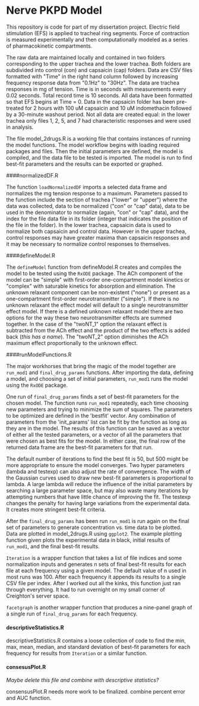# Nerve PKPD Model

This repository is code for part of my dissertation project.  Electric field stimulation (EFS) is applied to tracheal ring segments. Force of contraction is measured experimentally and then computationally modeled as a series of pharmacokinetic compartments.

The raw data are maintained locally and contained in two folders corresponding to the upper trachea and the lower trachea. Both folders are subdivided into control (con) and capsaicin (cap) folders.  Data are CSV files formatted with "Time" in the right hand column followed by increasing frequency response data from "0.1Hz" to "30Hz". The data are trachea responses in mg of tension. Time is in seconds with measurements every 0.02 seconds.  Total record time is 10 seconds.  All data have been formatted so that EFS begins at Time = 0. Data in the capsaicin folder has been pre-treated for 2 hours with 100 uM capsaicin and 10 uM indomethacin followed by a 30-minute washout period.  Not all data are created equal: in the lower trachea only files 1, 2, 5, and 7 had characteristic responses and were used in analysis.

The file model_2drugs.R is a working file that contains instances of running the model functions. The model workflow begins with loading required packages and files.  Then the initial parameters are defined, the model is compiled, and the data file to be tested is imported.  The model is run to find best-fit parameters and the results can be exported or graphed.

####normalizedDF.R

The function `loadNormalizedDF` imports a selected data frame and normalizes the mg tension response to a maximum. Parameters passed to the function include the section of trachea ("lower" or "upper") where the data was collected, data to be normalized ("con" or "cap" data), data to be used in the denominator to normalize (again, "con" or "cap" data), and the index for the file data file in its folder (integer that indicates the position of the file in the folder). In the lower trachea, capsaicin data is used to normalize both capsaicin and control data.  However in the upper trachea, control responses may have greater maxima than capsaicin responses and it may be necessary to normalize control responses to themselves.

####defineModel.R

The `defineModel` function from defineModel.R creates and compiles the model to be tested using the `RxODE` package.  The ACh component of the model can be "simple" with first-order one-compartment model kinetics or "complex" with saturable kinetics for absorption and elimination. The unknown relaxant component can be non-existent ("none") or present as a one-compartment first-order neurotransmitter ("simple"). If there is no unknown relaxant the effect model will default to a single neurotransmitter effect model.  If there is a defined unknown relaxant model there are two options for the way these two neurotransmitter effects are summed together. In the case of the "twoNT_1" option the relaxant effect is subtracted from the ACh effect and the product of the two effects is added back (*this has a name*). The "twoNT_2" option diminishes the ACh maximum effect proportionally to the unknown effect.

####runModelFunctions.R

The major workhorses that bring the magic of the model together are `run_mod1` and `final_drug_params` functions. After importing the data, defining a model, and choosing a set of initial parameters, `run_mod1` runs the model using the `RxODE` package.

One run of `final_drug_params` finds a set of best-fit parameters for the chosen model.  The function runs `run_mod1` repeatedly, each time choosing new parameters and trying to minimize the sum of squares.  The parameters to be optimized are defined in the 'bestfit' vector. Any combination of parameters from the 'init_params' list can be fit by the function as long as they are in the model.  The results of this function can be saved as a vector of either all the tested parameters, or a vector of all the parameters that were chosen as best fits for the model. In either case, the final row of the returned data frame are the best-fit parameters for that run.

The default number of iterations to find the best fit is 50, but 500 might be more appropriate to ensure the model converges.  Two hyper parameters (lambda and testexp) can also adjust the rate of convergence.  The width of the Gaussian curves used to draw new best-fit parameters is proportional to lambda.  A large lambda will reduce the influence of the initial parameters by searching a large parameter space, but may also waste many iterations by attempting numbers that have little chance of improving the fit.  The testexp changes the penalty for having large variations from the experimental data.  It creates more stringent best-fit criteria.

After the `final_drug_params` has been run `run_mod1` is run again on the final set of parameters to generate concentration vs. time data to be plotted.  Data are plotted in model_2drugs.R using `ggplot2`. The example plotting function given plots the experimental data in black, initial results of `run_mod1`, and the final best-fit results.

`Iteration` is a wrapper function that takes a list of file indices and some normalization inputs and generates n sets of final best-fit results for each file at each frequency using a given model.   The default value of n used in most runs was 100. After each frequency it appends its results to a single CSV file per index. After I worked out all the kinks, this function just ran through everything.  It had to run overnight on my small corner of Creighton's server space.

`facetgraph` is another wrapper function that produces a nine-panel graph of a single run of `final_drug_params` for each frequency.

#### descriptiveStatistics.R

descriptiveStatistics.R contains a loose collection of code to find the min, max, mean, median, and standard deviation of best-fit parameters for each frequency for results from `Iteration` or a similar function.

#### consesusPlot.R

*Maybe delete this file and combine with descriptive statistics?*

consensusPlot.R needs more work to be finalized. combine percent error and AUC function. 
